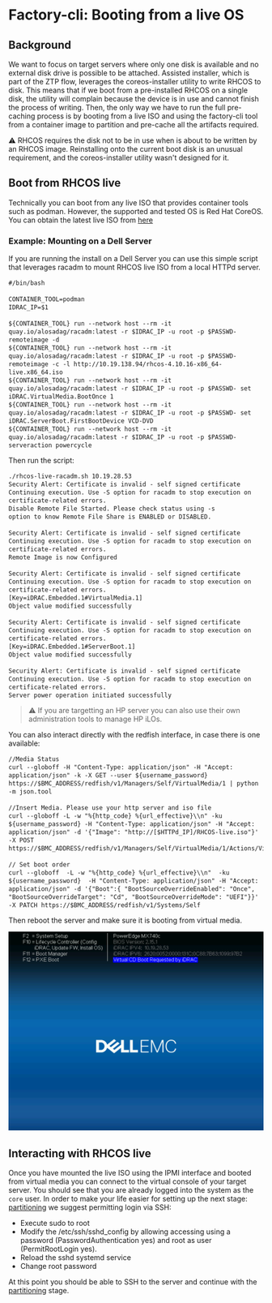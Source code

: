 # Factory-cli: Booting from a live OS #

## Background ##

We want to focus on target servers where only one disk is available and no external disk drive is possible to be attached. Assisted installer, which is part of the ZTP flow, leverages the coreos-installer utility to write RHCOS to disk. This means that if we boot from a pre-installed RHCOS on a single disk, the utility will complain because the device is in use and cannot finish the process of writing. Then, the only way we have to run the full pre-caching process is by booting from a live ISO and using the factory-cli tool from a container image to partition and pre-cache all the artifacts required.

:warning: RHCOS requires the disk not to be in use when is about to be written by an RHCOS image. Reinstalling onto the current boot disk is an unusual requirement, and the coreos-installer utility wasn't designed for it.

## Boot from RHCOS live

Technically you can boot from any live ISO that provides container tools such as podman. However, the supported and tested OS is Red Hat CoreOS. You can obtain the latest live ISO from [here](https://mirror.openshift.com/pub/openshift-v4/x86_64/dependencies/rhcos/latest/rhcos-live.x86_64.iso)

### Example: Mounting on a Dell Server
If you are running the install on a Dell Server you can use this simple script that leverages racadm to mount RHCOS live ISO from a local HTTPd server.

```
#/bin/bash

CONTAINER_TOOL=podman
IDRAC_IP=$1

${CONTAINER_TOOL} run --network host --rm -it quay.io/alosadag/racadm:latest -r $IDRAC_IP -u root -p $PASSWD- remoteimage -d
${CONTAINER_TOOL} run --network host --rm -it quay.io/alosadag/racadm:latest -r $IDRAC_IP -u root -p $PASSWD- remoteimage -c -l http://10.19.138.94/rhcos-4.10.16-x86_64-live.x86_64.iso
${CONTAINER_TOOL} run --network host --rm -it quay.io/alosadag/racadm:latest -r $IDRAC_IP -u root -p $PASSWD- set iDRAC.VirtualMedia.BootOnce 1
${CONTAINER_TOOL} run --network host --rm -it quay.io/alosadag/racadm:latest -r $IDRAC_IP -u root -p $PASSWD- set iDRAC.ServerBoot.FirstBootDevice VCD-DVD
${CONTAINER_TOOL} run --network host --rm -it quay.io/alosadag/racadm:latest -r $IDRAC_IP -u root -p $PASSWD- serveraction powercycle
```

Then run the script:

```
./rhcos-live-racadm.sh 10.19.28.53
Security Alert: Certificate is invalid - self signed certificate
Continuing execution. Use -S option for racadm to stop execution on certificate-related errors.
Disable Remote File Started. Please check status using -s                    
option to know Remote File Share is ENABLED or DISABLED.

Security Alert: Certificate is invalid - self signed certificate
Continuing execution. Use -S option for racadm to stop execution on certificate-related errors.
Remote Image is now Configured                                               

Security Alert: Certificate is invalid - self signed certificate
Continuing execution. Use -S option for racadm to stop execution on certificate-related errors.
[Key=iDRAC.Embedded.1#VirtualMedia.1]                                        
Object value modified successfully

Security Alert: Certificate is invalid - self signed certificate
Continuing execution. Use -S option for racadm to stop execution on certificate-related errors.
[Key=iDRAC.Embedded.1#ServerBoot.1]                                          
Object value modified successfully

Security Alert: Certificate is invalid - self signed certificate
Continuing execution. Use -S option for racadm to stop execution on certificate-related errors.
Server power operation initiated successfully                        
```

>:warning: If you are targetting an HP server you can also use their own administration tools to manage HP iLOs.

You can also interact directly with the redfish interface, in case there is one available:

```
//Media Status
curl --globoff -H "Content-Type: application/json" -H "Accept: application/json" -k -X GET --user ${username_password} https://$BMC_ADDRESS/redfish/v1/Managers/Self/VirtualMedia/1 | python -m json.tool

//Insert Media. Please use your http server and iso file
curl --globoff -L -w "%{http_code} %{url_effective}\\n" -ku ${username_password} -H "Content-Type: application/json" -H "Accept: application/json" -d '{"Image": "http://[$HTTPd_IP]/RHCOS-live.iso"}' -X POST https://$BMC_ADDRESS/redfish/v1/Managers/Self/VirtualMedia/1/Actions/VirtualMedia.InsertMedia

// Set boot order
curl --globoff  -L -w "%{http_code} %{url_effective}\\n"  -ku ${username_password}  -H "Content-Type: application/json" -H "Accept: application/json" -d '{"Boot":{ "BootSourceOverrideEnabled": "Once", "BootSourceOverrideTarget": "Cd", "BootSourceOverrideMode": "UEFI"}}' -X PATCH https://$BMC_ADDRESS/redfish/v1/Systems/Self
```

Then reboot the server and make sure it is booting from virtual media.


![Booting from virtualmedia](images/idrac-virtualmedia.png "Booting from virtualmedia")



## Interacting with RHCOS live

Once you have mounted the live ISO using the IPMI interface and booted from virtual media you can connect to the virtual console of your target server.  You should see that you are already logged into the system as the `core` user. In order to make your life easier for setting up the next stage: [partitioning](../partitioning.md) we suggest permitting login via SSH:

* Execute sudo to root
* Modify the /etc/ssh/sshd_config by allowing accessing using a password (PasswordAuthentication yes) and root as user (PermitRootLogin yes).
* Reload the sshd systemd service
* Change root password


At this point you should be able to SSH to the server and continue with the [partitioning](../partitioning.md) stage.
